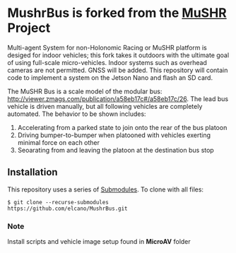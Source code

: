 # MushrBus is forked from the [MuSHR](https://mushr.io/) Project

Multi-agent System for non-Holonomic Racing or MuSHR platform is desiged for indoor vehicles; this fork takes it outdoors with the ultimate goal of using full-scale micro-vehicles. Indoor systems such as overhead cameras are not permitted. GNSS will be added.
This repository will contain code to implement a system on the Jetson Nano and flash an SD card.

The MuSHR Bus is a scale model of the modular bus: http://viewer.zmags.com/publication/a58eb17c#/a58eb17c/26. The lead bus vehicle is driven manually, but all following vehicles are completely automated. The behavior to be shown includes:
1) Accelerating from a parked state to join onto the rear of the bus platoon
2) Driving bumper-to-bumper when platooned with vehicles exerting minimal force on each other
3) Seoarating from and leaving the platoon at the destination bus stop

## Installation

This repository uses a series of [Submodules](https://git-scm.com/book/en/v2/Git-Tools-Submodules). To clone with all files:
```
$ git clone --recurse-submodules https://github.com/elcano/MushrBus.git
```

### Note
Install scripts and vehicle image setup found in **MicroAV** folder